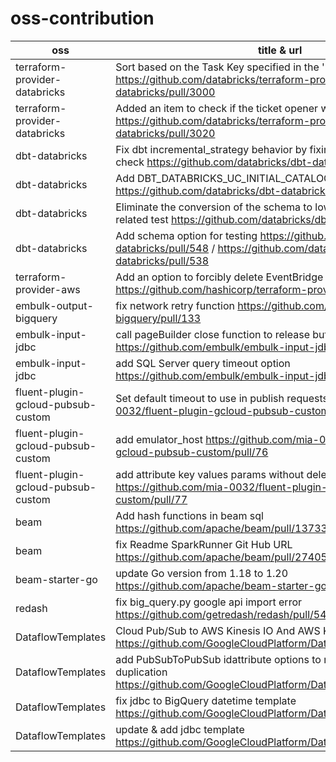 # oss-contribution

| oss                                | title & url                                                                                                                                 | status |
| ---------------------------------- | ------------------------------------------------------------------------------------------------------------------------------------------- | ------ |
| terraform-provider-databricks      | Sort based on the Task Key specified in the 'Depends On' field https://github.com/databricks/terraform-provider-databricks/pull/3000        | merged |
| terraform-provider-databricks      | Added an item to check if the ticket opener wants to do a bug fix https://github.com/databricks/terraform-provider-databricks/pull/3020     | merged |
| dbt-databricks                     | Fix dbt incremental_strategy behavior by fixing schema table existing check https://github.com/databricks/dbt-databricks/pull/530           | merged |
| dbt-databricks                     | Add DBT_DATABRICKS_UC_INITIAL_CATALOG Option https://github.com/databricks/dbt-databricks/pull/537                                          | merged |
| dbt-databricks                     | Eliminate the conversion of the schema to lowercase for schema-related test https://github.com/databricks/dbt-databricks/pull/541           | merged |
| dbt-databricks                     | Add schema option for testing https://github.com/databricks/dbt-databricks/pull/548 / https://github.com/databricks/dbt-databricks/pull/538 | merged |
| terraform-provider-aws             | Add an option to forcibly delete EventBridge Rules https://github.com/hashicorp/terraform-provider-aws/pull/34905                           | open   |
| embulk-output-bigquery             | fix network retry function https://github.com/embulk/embulk-output-bigquery/pull/133                                                        | merged |
| embulk-input-jdbc                  | call pageBuilder close function to release buffer https://github.com/embulk/embulk-input-jdbc/pull/225                                      | open   |
| embulk-input-jdbc                  | add SQL Server query timeout option https://github.com/embulk/embulk-input-jdbc/pull/224                                                    | close  |
| fluent-plugin-gcloud-pubsub-custom | Set default timeout to use in publish requests https://github.com/mia-0032/fluent-plugin-gcloud-pubsub-custom/pull/75                       | merged |
| fluent-plugin-gcloud-pubsub-custom | add emulator_host https://github.com/mia-0032/fluent-plugin-gcloud-pubsub-custom/pull/76                                                    | merged |
| fluent-plugin-gcloud-pubsub-custom | add attribute key values params without deleting input message https://github.com/mia-0032/fluent-plugin-gcloud-pubsub-custom/pull/77       | merged |
| beam                               | Add hash functions in beam sql https://github.com/apache/beam/pull/13733                                                                    | merged |
| beam                               | fix Readme SparkRunner Git Hub URL https://github.com/apache/beam/pull/27405                                                                | merged |
| beam-starter-go                    | update Go version from 1.18 to 1.20 https://github.com/apache/beam-starter-go/pull/17                                                       | merged |
| redash                             | fix big_query.py google api import error https://github.com/getredash/redash/pull/5482                                                      | merged |
| DataflowTemplates                  | Cloud Pub/Sub to AWS Kinesis IO And AWS Kinesis to BigQuery IO https://github.com/GoogleCloudPlatform/DataflowTemplates/pull/258            | open   |
| DataflowTemplates                  | add PubSubToPubSub idattribute options to remove message duplication https://github.com/GoogleCloudPlatform/DataflowTemplates/pull/259      | open   |
| DataflowTemplates                  | fix jdbc to BigQuery datetime template https://github.com/GoogleCloudPlatform/DataflowTemplates/pull/372                                    | close  |
| DataflowTemplates                  | update & add jdbc template https://github.com/GoogleCloudPlatform/DataflowTemplates/pull/371                                                | open   |
